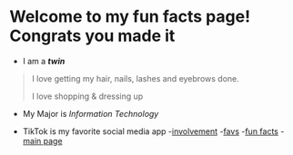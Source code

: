 # Welcome to my fun facts page! Congrats you made it
- I am a ***twin***
> I love getting my hair, nails, lashes and eyebrows done.
>
> I love shopping & dressing up

- My Major is *Information Technology*

- TikTok is my favorite social media app
-[involvement](involvement.md)
-[favs](favs.md)
-[fun facts](funfacts.md)
-[main page](README.md)
